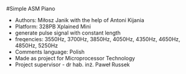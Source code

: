 #Simple ASM Piano
- Authors: Miłosz Janik with the help of Antoni Kijania
- Platform: 328PB Xplained Mini
- generate pulse signal with constant length
- freqencies: 3550Hz, 3700Hz, 3850Hz, 4050Hz, 4350Hz, 4650Hz, 4850Hz, 5250Hz
- Comments language: Polish
- Made as project for Microprocessor Technology
- Project supervisor - dr hab. inż. Paweł Russek

